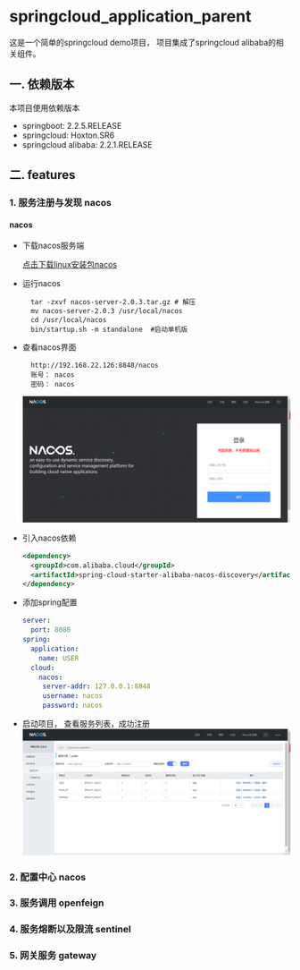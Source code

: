 # springcloud_application_parent

这是一个简单的springcloud demo项目， 项目集成了springcloud alibaba的相关组件。

## 一. 依赖版本

本项目使用依赖版本

* springboot: 2.2.5.RELEASE
* springcloud: Hoxton.SR6
* springcloud alibaba: 2.2.1.RELEASE

## 二. features

### 1. 服务注册与发现 nacos

#### nacos

* 下载nacos服务端

  [点击下载linux安装包nacos](https://github.com/alibaba/nacos/releases/download/2.0.3/nacos-server-2.0.3.tar.gz)

* 运行nacos
  ```shell
    tar -zxvf nacos-server-2.0.3.tar.gz # 解压
    mv nacos-server-2.0.3 /usr/local/nacos 
    cd /usr/local/nacos
    bin/startup.sh -m standalone  #启动单机版
  ```
* 查看nacos界面
  ```
    http://192.168.22.126:8848/nacos
    账号： nacos
    密码： nacos
  ```
  ![img.png](img.png)
* 引入nacos依赖
  ```xml
  <dependency>
    <groupId>com.alibaba.cloud</groupId>
    <artifactId>spring-cloud-starter-alibaba-nacos-discovery</artifactId>
  </dependency>
  ```
* 添加spring配置
  ```yaml
  server:
    port: 8080
  spring:
    application:
      name: USER
    cloud:
      nacos:
       server-addr: 127.0.0.1:8848
       username: nacos
       password: nacos
  ```
* 启动项目， 查看服务列表，成功注册
![img_1.png](img_1.png)
### 2. 配置中心 nacos

### 3. 服务调用 openfeign

### 4. 服务熔断以及限流 sentinel

### 5. 网关服务 gateway




